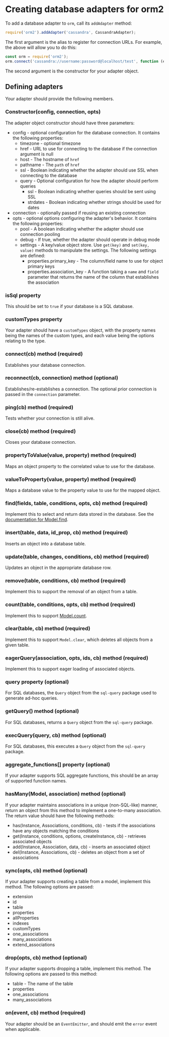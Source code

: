 # Creating database adapters for orm2

To add a database adapter to `orm`, call its `addAdapter` method:
 
```js
require('orm2').addAdapter('cassandra', CassandraAdapter);
```

The first argument is the alias to register for connection URLs. For example, the above will allow you to do this:
 
```js
const orm = require('orm2');
orm.connect('cassandra://username:password@localhost/test', function (err, db) { });
```

The second argument is the constructor for your adapter object.

## Defining adapters

Your adapter should provide the following members. 

### Constructor(config, connection, opts)

The adapter object constructor should have three parameters:
 
* config - optional configuration for the database connection. It contains the following properties:
    * timezone - optional timezone
    * href - URL to use for connecting to the database if the connection argument is null
    * host - The hostname of `href`
    * pathname - The `path` of `href`
    * ssl - Boolean indicating whether the adapter should use SSL when connecting to the database
    * query - Optional configuration for how the adapter should perform queries
        * ssl - Boolean indicating whether queries should be sent using SSL
        * strdates - Boolean indicating whether strings should be used for dates 
* connection - optionally passed if reusing an existing connection
* opts - optional options configuring the adapter's behavior. It contains the following properties:
    * pool - A boolean indicating whether the adapter should use connection pooling
    * debug - If true, whether the adapter should operate in debug mode
    * settings - A key/value object store. Use `get(key)` and `set(key, value)` methods to manipulate the settings. The
      following settings are defined:
        * properties.primary_key - The column/field name to use for object primary keys
        * properties.association_key - A function taking a `name` and `field` parameter that returns the name of the
          column that establishes the association

### isSql property

This should be set to `true` if your database is a SQL database.

### customTypes property

Your adapter should have a `customTypes` object, with the property names being the names of the custom types, and each 
value being the options relating to the type.

### connect(cb) method (required)

Establishes your database connection.

### reconnect(cb, connection) method (optional)

Establishes/re-establishes a connection. The optional prior connection is passed in the `connection` parameter. 

### ping(cb) method (required)

Tests whether your connection is still alive.

### close(cb) method (required)

Closes your database connection.

### propertyToValue(value, property) method (required)

Maps an object property to the correlated value to use for the database. 

### valueToProperty(value, property) method (required)

Maps a database value to the property value to use for the mapped object. 

### find(fields, table, conditions, opts, cb) method (required)

Implement this to select and return data stored in the database. 
See the [documentation for Model.find](./README.md#modelfind-conditions---options---limit---order---cb-).

### insert(table, data, id_prop, cb) method (required)

Inserts an object into a database table.

### update(table, changes, conditions, cb) method (required)

Updates an object in the appropriate database row.

### remove(table, conditions, cb) method (required)

Implement this to support the removal of an object from a table.

### count(table, conditions, opts, cb) method (required)

Implement this to support [Model.count](./README.md#modelcount-conditions--cb).

### clear(table, cb) method (required)

Implement this to support `Model.clear`, which deletes all objects from a given table.

### eagerQuery(association, opts, ids, cb) method (required)

Implement this to support eager loading of associated objects.

### query property (optional)

For SQL databases, the `Query` object from the `sql-query` package used to generate ad-hoc queries.

### getQuery() method (optional)

For SQL databases, returns a `Query` object from the `sql-query` package.

### execQuery(query, cb) method (optional)

For SQL databases, this executes a `Query` object from the `sql-query` package.

### aggregate_functions[] property (optional)

If your adapter supports SQL aggregate functions, this should be an array of supported function names.

### hasMany(Model, association) method (optional)

If your adapter maintains associations in a unique (non-SQL-like) manner, return an object from this method to implement
a one-to-many association. The return value should have the following methods:
 
* has(Instance, Associations, conditions, cb) - tests if the associations have any objects matching the conditions
* get(Instance, conditions, options, createInstance, cb) - retrieves associated objects
* add(Instance, Association, data, cb) - inserts an associated object
* del(Instance, Associations, cb) - deletes an object from a set of associations

### sync(opts, cb) method (optional)

If your adapter supports creating a table from a model, implement this method. The following options are passed:

* extension
* id
* table
* properties
* allProperties
* indexes
* customTypes
* one_associations
* many_associations
* extend_associations
 
### drop(opts, cb) method (optional)

If your adapter supports dropping a table, implement this method. The following options are passed to this method:

* table - The name of the table
* properties
* one_associations
* many_associations

### on(event, cb) method (required)

Your adapter should be an `EventEmitter`, and should emit the `error` event when applicable.
